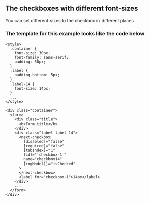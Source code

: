 ## The checkboxes with different font-sizes

You can set different sizes to the checkbox in different places

### The template for this example looks like the code below

```
<style>
  .container {
    font-size: 30px;
    font-family: sans-serif;
    padding: 50px;
  }
  .label {
    padding-bottom: 5px;
  }
  .label-14 {
    font-size: 14px;
  }
  ...
</style>

<div class="container">
  <form>
    <div class="title">
      <b>Form title</b>
    </div>
    <div class="label label-14">
      <next-checkbox
        [disabled]="false"
        [required]="false"
        [tabIndex]="1"
        [id]="'checkbox-1'"
        name="checkbox14"
        [(ngModel)]="isChecked"
      >
      </next-checkbox>
      <label for="checkbox-1">14px</label>
    </div>
    ...
  </form>
</div>
```
